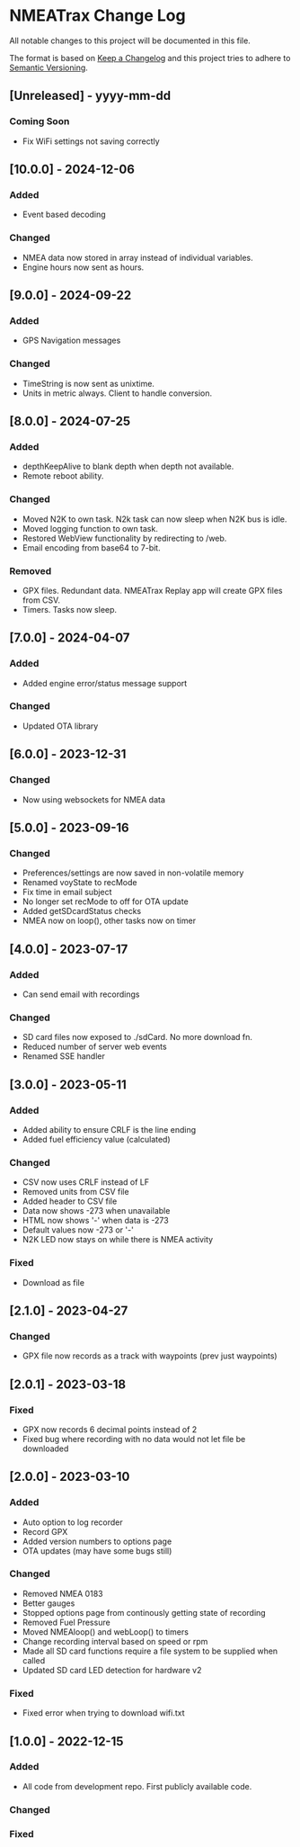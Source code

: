 
# NMEATrax Change Log
All notable changes to this project will be documented in this file.
 
The format is based on [Keep a Changelog](http://keepachangelog.com/)
and this project tries to adhere to [Semantic Versioning](http://semver.org/).

## [Unreleased] - yyyy-mm-dd
 
### Coming Soon
- Fix WiFi settings not saving correctly


## [10.0.0] - 2024-12-06

### Added
- Event based decoding

### Changed
- NMEA data now stored in array instead of individual variables.
- Engine hours now sent as hours.


## [9.0.0] - 2024-09-22

### Added
- GPS Navigation messages

### Changed
- TimeString is now sent as unixtime.
- Units in metric always. Client to handle conversion.


## [8.0.0] - 2024-07-25

### Added
- depthKeepAlive to blank depth when depth not available.
- Remote reboot ability.

### Changed
- Moved N2K to own task. N2k task can now sleep when N2K bus is idle.
- Moved logging function to own task.
- Restored WebView functionality by redirecting to /web.
- Email encoding from base64 to 7-bit.

### Removed
- GPX files. Redundant data. NMEATrax Replay app will create GPX files from CSV.
- Timers. Tasks now sleep.


## [7.0.0] - 2024-04-07

### Added
- Added engine error/status message support

### Changed
- Updated OTA library


## [6.0.0] - 2023-12-31

### Changed
- Now using websockets for NMEA data


## [5.0.0] - 2023-09-16

### Changed
- Preferences/settings are now saved in non-volatile memory
- Renamed voyState to recMode
- Fix time in email subject
- No longer set recMode to off for OTA update
- Added getSDcardStatus checks
- NMEA now on loop(), other tasks now on timer


## [4.0.0] - 2023-07-17

### Added
- Can send email with recordings

### Changed
- SD card files now exposed to ./sdCard. No more download fn.
- Reduced number of server web events
- Renamed SSE handler


## [3.0.0] - 2023-05-11

### Added
- Added ability to ensure CRLF is the line ending
- Added fuel efficiency value (calculated)

### Changed
- CSV now uses CRLF instead of LF
- Removed units from CSV file
- Added header to CSV file
- Data now shows -273 when unavailable
- HTML now shows '-' when data is -273
- Default values now -273 or '-'
- N2K LED now stays on while there is NMEA activity 

### Fixed
- Download as file


## [2.1.0] - 2023-04-27

### Changed
- GPX file now records as a track with waypoints (prev just waypoints)


## [2.0.1] - 2023-03-18

### Fixed
- GPX now records 6 decimal points instead of 2
- Fixed bug where recording with no data would not let file be downloaded


## [2.0.0] - 2023-03-10

### Added
- Auto option to log recorder
- Record GPX
- Added version numbers to options page
- OTA updates (may have some bugs still)

### Changed
- Removed NMEA 0183
- Better gauges
- Stopped options page from continously getting state of recording
- Removed Fuel Pressure
- Moved NMEAloop() and webLoop() to timers
- Change recording interval based on speed or rpm
- Made all SD card functions require a file system to be supplied when called
- Updated SD card LED detection for hardware v2

### Fixed
- Fixed error when trying to download wifi.txt
 

## [1.0.0] - 2022-12-15
 
### Added
- All code from development repo. First publicly available code.
   
### Changed
 
### Fixed
